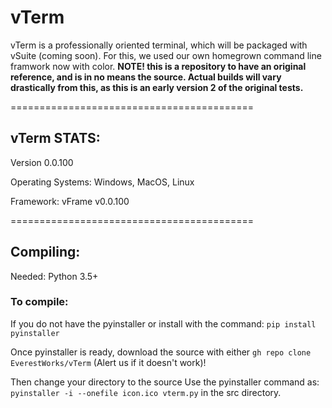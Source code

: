 # vTerm

vTerm is a professionally oriented terminal, which will be packaged with vSuite (coming soon).
For this, we used our own homegrown command line framwork now with color. **NOTE! this is a repository to have an original reference, and is in no means the source.
Actual builds will vary drastically from this, as this is an early version 2 of the original tests.**

==========================================

## vTerm STATS:

Version 0.0.100

Operating Systems: Windows, MacOS, Linux

Framework: vFrame v0.0.100

==========================================

## Compiling:

Needed: Python 3.5+

### To compile: 


If you do not have the pyinstaller or  install with the command: 
`pip install pyinstaller`

Once pyinstaller is ready, download the source with either
`gh repo clone EverestWorks/vTerm` (Alert us if it doesn't work)!


Then change your directory to the source
Use the pyinstaller command as: 
`pyinstaller -i --onefile icon.ico vterm.py` in the src directory.




